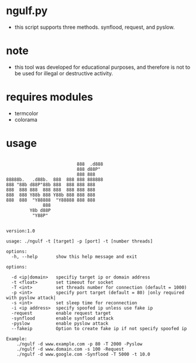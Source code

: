 # ngulf.py
* this script supports three methods. synflood, request, and pyslow. 

# note
* this tool was developed for educational purposes, and therefore is not to be used for illegal or destructive activity.


# requires modules
* termcolor
* colorama



# usage
```

                           888  .d888 
                           888 d88P"  
                           888 888    
88888b.   .d88b.  888  888 888 888888 
888 "88b d88P"88b 888  888 888 888    
888  888 888  888 888  888 888 888    
888  888 Y88b 888 Y88b 888 888 888    
888  888  "Y88888  "Y88888 888 888    
              888                     
         Y8b d88P                     
          "Y88P"                      
                                                                                        
                                                                                                      
version:1.0 

usage: ./ngulf -t [target] -p [port] -t [number threads]

options:
  -h, --help       show this help message and exit

options:

  -d <ip|domain>   specifiy target ip or domain address
  -t <float>       set timeout for socket
  -T <int>         set threads number for connection (default = 1000)
  -p <int>         specify port target (default = 80) |only required with pyslow attack|
  -s <int>         set sleep time for reconnection
  -i <ip address>  specify spoofed ip unless use fake ip
  -request         enable request target
  -synflood        enable synflood attack
  -pyslow          enable pyslow attack
  --fakeip         Option to create fake ip if not specify spoofed ip

Example:
    ./ngulf -d www.example.com -p 80 -T 2000 -Pyslow
    ./ngulf -d www.domain.com -s 100 -Request
    ./ngulf -d www.google.com -Synflood -T 5000 -t 10.0

```
    
